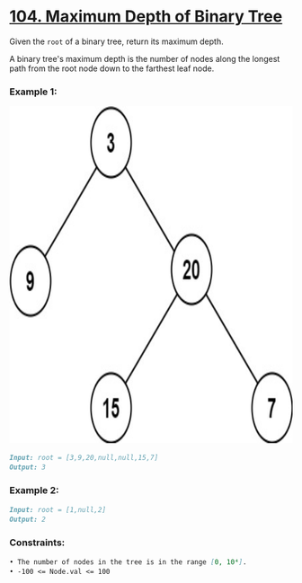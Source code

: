 # [**104. Maximum Depth of Binary Tree**](https://leetcode.com/problems/maximum-depth-of-binary-tree/description/)

Given the `root` of a binary tree, return its maximum depth.

A binary tree's maximum depth is the number of nodes along the longest path from the root node down to the farthest leaf node.

### **Example 1:**

<img src="https://raw.githubusercontent.com/leetcoin-releases/leetcode-solution/refs/heads/main/res/pin/472897322-2db7c7d7-29bf-407c-9bf7-4a4a4b0e9a5e.jpg" width="1580" height="600"/>

```md
Input: root = [3,9,20,null,null,15,7]
Output: 3
```

### **Example 2:**
```md
Input: root = [1,null,2]
Output: 2
```

### **Constraints:**
```md
• The number of nodes in the tree is in the range [0, 10⁴].
• -100 <= Node.val <= 100
```